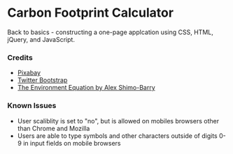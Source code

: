 # Carbon Footprint Calculator

Back to basics - constructing a one-page applcation using CSS, HTML, jQuery, and JavaScript.

### Credits

* [Pixabay](https://pixabay.com/)
* [Twitter Bootstrap](http://getbootstrap.com/)
* [The Environment Equation by Alex Shimo-Barry](https://www.amazon.com/Environment-Equation-Factors-Subract-Footprint/dp/B0048ELDD2)

### Known Issues

* User scaliblity is set to "no", but is allowed on mobiles browsers other than Chrome and Mozilla
* Users are able to type symbols and other characters outside of digits 0-9 in input fields on mobile browsers